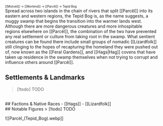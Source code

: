 <sup><sup>[[Mistveil]] → [[Mortend]] → [[Parcël]] → Tepid Bog</sup></sup>   
Spread across two islands in the chain of rivers that split [[Parcël]] into its eastern and western regions, the Tepid Bog is, as the name suggests, a muggy swamp that begins the transition into the warmer lands west. Although there are more dangerous creatures and more inhospitable regions elsewhere on [[Parcël]], the combination of the two have prevented any real settlement or culture from taking root in the swamp. What sentient creatures can be found there include small groups of nomadic [[Lizardfolk]] still clinging to the hopes of recapturing the homeland they were pushed out of, now known as the [[Feral Gardens]], and [[Hags|Hag]] covens that have taken up residence in the swamp themselves when not trying to corrupt and influence others around [[Parcël]].

## Settlements & Landmarks
> [!todo] TODO
<br>
## Factions & Native Races
- [[Hags]]
- [[Lizardfolk]]
<br>
## Notable Figures
> [!todo] TODO

![[Parcël_(Tepid_Bog).webp]]